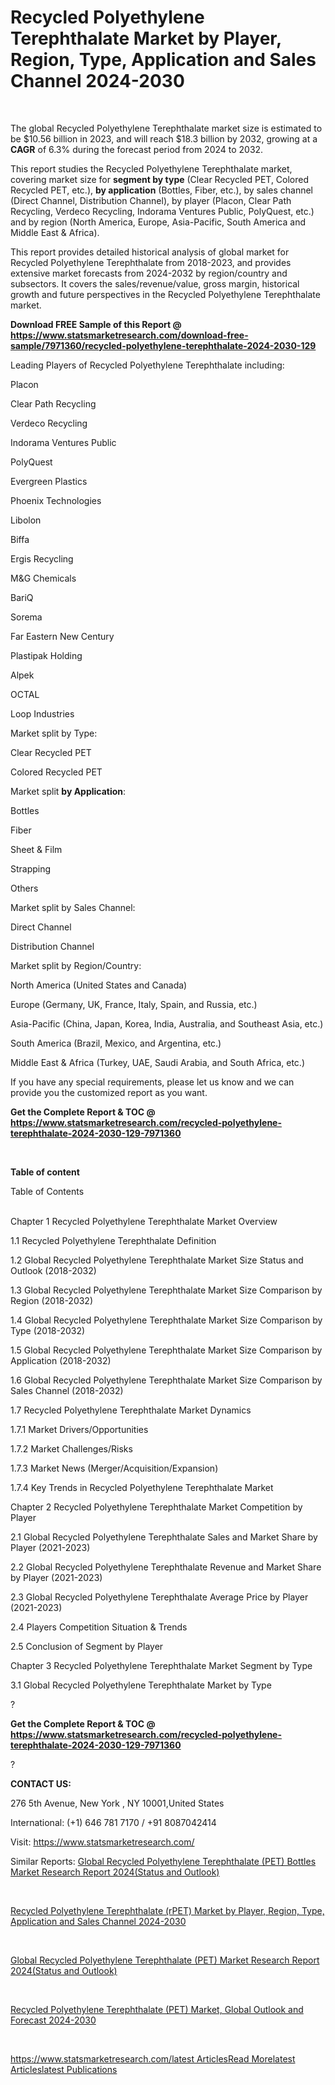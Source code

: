 <h1>Recycled Polyethylene Terephthalate Market by Player, Region, Type, Application and Sales Channel 2024-2030</h1><br/><p>The global Recycled Polyethylene Terephthalate market size is estimated to be $10.56 billion in 2023, and will reach $18.3 billion by 2032, growing at a <strong>CAGR</strong> of 6.3% during the forecast period from 2024 to 2032.</p>
 
 
 
 <p>This report studies the Recycled Polyethylene Terephthalate market, covering market size for <strong>segment by type</strong> (Clear Recycled PET, Colored Recycled PET, etc.), <strong>by application</strong> (Bottles, Fiber, etc.), by sales channel (Direct Channel, Distribution Channel), by player (Placon, Clear Path Recycling, Verdeco Recycling, Indorama Ventures Public, PolyQuest, etc.) and by region (North America, Europe, Asia-Pacific, South America and Middle East & Africa).</p>
 
 
 
 <p>This report provides detailed historical analysis of global market for Recycled Polyethylene Terephthalate from 2018-2023, and provides extensive market forecasts from 2024-2032 by region/country and subsectors. It covers the sales/revenue/value, gross margin, historical growth and future perspectives in the Recycled Polyethylene Terephthalate market.</p>
 
 
 
 <p><strong>Download FREE Sample of this Report @ <a href="https://www.statsmarketresearch.com/download-free-sample/7971360/recycled-polyethylene-terephthalate-2024-2030-129">https://www.statsmarketresearch.com/download-free-sample/7971360/recycled-polyethylene-terephthalate-2024-2030-129</a></strong></p>
 
 
 
 <p>Leading Players of Recycled Polyethylene Terephthalate including:</p>
 
 
 
 <p>Placon</p>
 
 
 
 <p>Clear Path Recycling</p>
 
 
 
 <p>Verdeco Recycling</p>
 
 
 
 <p>Indorama Ventures Public</p>
 
 
 
 <p>PolyQuest</p>
 
 
 
 <p>Evergreen Plastics</p>
 
 
 
 <p>Phoenix Technologies</p>
 
 
 
 <p>Libolon</p>
 
 
 
 <p>Biffa</p>
 
 
 
 <p>Ergis Recycling</p>
 
 
 
 <p>M&G Chemicals</p>
 
 
 
 <p>BariQ</p>
 
 
 
 <p>Sorema</p>
 
 
 
 <p>Far Eastern New Century</p>
 
 
 
 <p>Plastipak Holding</p>
 
 
 
 <p>Alpek</p>
 
 
 
 <p>OCTAL</p>
 
 
 
 <p>Loop Industries</p>
 
 
 
 <p>Market split by Type:</p>
 
 
 
 <p>Clear Recycled PET</p>
 
 
 
 <p>Colored Recycled PET</p>
 
 
 
 <p>Market split <strong>by Application</strong>:</p>
 
 
 
 <p>Bottles</p>
 
 
 
 <p>Fiber</p>
 
 
 
 <p>Sheet & Film</p>
 
 
 
 <p>Strapping</p>
 
 
 
 <p>Others</p>
 
 
 
 <p>Market split by Sales Channel:</p>
 
 
 
 <p>Direct Channel</p>
 
 
 
 <p>Distribution Channel</p>
 
 
 
 <p>Market split by Region/Country:</p>
 
 
 
 <p>North America (United States and Canada)</p>
 
 
 
 <p>Europe (Germany, UK, France, Italy, Spain, and Russia, etc.)</p>
 
 
 
 <p>Asia-Pacific (China, Japan, Korea, India, Australia, and Southeast Asia, etc.)</p>
 
 
 
 <p>South America (Brazil, Mexico, and Argentina, etc.)</p>
 
 
 
 <p>Middle East & Africa (Turkey, UAE, Saudi Arabia, and South Africa, etc.)</p>
 
 
 
 <p>If you have any special requirements, please let us know and we can provide you the customized report as you want.</p>
 
 
 
 <div><b>Get the Complete Report & TOC @ <a href="https://www.statsmarketresearch.com/recycled-polyethylene-terephthalate-2024-2030-129-7971360">https://www.statsmarketresearch.com/recycled-polyethylene-terephthalate-2024-2030-129-7971360</a></b></div>
 
 
 
 <p><br />
 
 <b>Table of content</b></p>
 
 
 
 <p>Table of Contents<br />
 
 <br />
 
 Chapter 1 Recycled Polyethylene Terephthalate Market Overview<br />
 
 1.1 Recycled Polyethylene Terephthalate Definition<br />
 
 1.2 Global Recycled Polyethylene Terephthalate Market Size Status and Outlook (2018-2032)<br />
 
 1.3 Global Recycled Polyethylene Terephthalate Market Size Comparison by Region (2018-2032)<br />
 
 1.4 Global Recycled Polyethylene Terephthalate Market Size Comparison by Type (2018-2032)<br />
 
 1.5 Global Recycled Polyethylene Terephthalate Market Size Comparison by Application (2018-2032)<br />
 
 1.6 Global Recycled Polyethylene Terephthalate Market Size Comparison by Sales Channel (2018-2032)<br />
 
 1.7 Recycled Polyethylene Terephthalate Market Dynamics<br />
 
 1.7.1 Market Drivers/Opportunities<br />
 
 1.7.2 Market Challenges/Risks<br />
 
 1.7.3 Market News (Merger/Acquisition/Expansion)<br />
 
 1.7.4 Key Trends in Recycled Polyethylene Terephthalate Market<br />
 
 Chapter 2 Recycled Polyethylene Terephthalate Market Competition by Player<br />
 
 2.1 Global Recycled Polyethylene Terephthalate Sales and Market Share by Player (2021-2023)<br />
 
 2.2 Global Recycled Polyethylene Terephthalate Revenue and Market Share by Player (2021-2023)<br />
 
 2.3 Global Recycled Polyethylene Terephthalate Average Price by Player (2021-2023)<br />
 
 2.4 Players Competition Situation & Trends<br />
 
 2.5 Conclusion of Segment by Player<br />
 
 Chapter 3 Recycled Polyethylene Terephthalate Market Segment by Type<br />
 
 3.1 Global Recycled Polyethylene Terephthalate Market by Type<br />
 
 ? </p>
 
 
 
 <div><b>Get the Complete Report & TOC @ <a href="https://www.statsmarketresearch.com/recycled-polyethylene-terephthalate-2024-2030-129-7971360">https://www.statsmarketresearch.com/recycled-polyethylene-terephthalate-2024-2030-129-7971360</a></b></div>
 
 
 
 <p>? </p>
 
 
 
 <p><b>CONTACT US:</b><br />
 
 276 5th Avenue, New York , NY 10001,United States<br />
 
 International: (+1) 646 781 7170 / +91 8087042414<br />
 
 Visit: <a href="https://www.statsmarketresearch.com/">https://www.statsmarketresearch.com/</a><br />
 
 Similar Reports: <a href="https://www.statsmarketresearch.com/recycled-polyethylene-terephthalate-2024-2030-129-7971360">Global Recycled Polyethylene Terephthalate (PET) Bottles Market Research Report 2024(Status and Outlook)</a><br />
 
 <br />
 
 <a href="https://www.statsmarketresearch.com/recycled-polyethylene-terephthalate-2024-2030-129-7971360">Recycled Polyethylene Terephthalate (rPET) Market by Player, Region, Type, Application and Sales Channel 2024-2030</a><br />
 
 <br />
 
 <a href="https://www.statsmarketresearch.com/recycled-polyethylene-terephthalate-2024-2030-129-7971360">Global Recycled Polyethylene Terephthalate (PET) Market Research Report 2024(Status and Outlook)</a><br />
 
 <br />
 
 <a href="https://www.statsmarketresearch.com/recycled-polyethylene-terephthalate-2024-2030-129-7971360">Recycled Polyethylene Terephthalate (PET) Market, Global Outlook and Forecast 2024-2030</a><br />
 
 <br />
 
 <a href="https://gyeongbokgung.com">https://www.statsmarketresearch.com/</a><a href="https://hallyeomaritime.com">latest Articles</a><a href="https://jingwansa.com">Read More</a><a href="https://nguoiviet.jp/">latest Articles</a><a href="https://www.intelmarketresearch.com/">latest Publications</a></p>